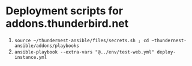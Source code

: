 # Deployment scripts for addons.thunderbird.net

1. `source ~/thundernest-ansible/files/secrets.sh ; cd ~thundernest-ansible/addons/playbooks`
2. `ansible-playbook --extra-vars "@../env/test-web.yml" deploy-instance.yml`
